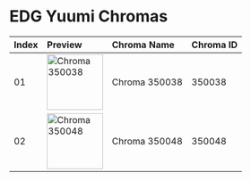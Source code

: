 # EDG Yuumi Chromas

| Index | Preview | Chroma Name | Chroma ID |
|:---|:---|:---|:---|
| 01 | <img src='https://raw.communitydragon.org/latest/plugins/rcp-be-lol-game-data/global/default/v1/champion-chroma-images/350/350038.png' alt='Chroma 350038' width='100'> | Chroma 350038 | 350038 |
| 02 | <img src='https://raw.communitydragon.org/latest/plugins/rcp-be-lol-game-data/global/default/v1/champion-chroma-images/350/350048.png' alt='Chroma 350048' width='100'> | Chroma 350048 | 350048 |
